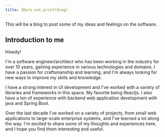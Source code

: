 ```yaml
---
title: JDoro.out.print(blog)
---
```


This will be a blog to post some of my ideas and feelings on the software.

## Introduction to me
Howdy!

I'm a software engineer/architect who has been working in the industry for
over 10 years, gaining experience in various technologies and domains. I 
have a passion for craftsmanship and learning, and I'm always looking for
new ways to improve my skills and knowledge. 

I have a strong interest in UI development and I've worked with a variety 
of libraries and frameworks in this space. My favorite being Reactjs. I 
also have a ton of experience with backend web application development 
with java and Spring Boot.

Over the last decade I've
worked on a variety of projects, from small web applications to large-scale
enterprise systems, and I've learned a lot along the way. I'm excited to
share some of my thoughts and experiences here, and I hope you find them
interesting and useful.

